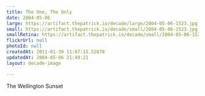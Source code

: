 ```yaml
---
title: The One, The Only
date: 2004-05-06
large: https://artifact.thepatrick.io/decade/large/2004-05-06-1523.jpg
small: https://artifact.thepatrick.io/decade/small/2004-05-06-1523.jpg
smallRetina: https://artifact.thepatrick.io/decade/small/2004-05-06-1523@2x.jpg
flickrUrl: null
photoId: null
createdAt: 2011-01-30 11:07:15.52878
updatedAt: 2004-05-06 21:49:21
layout: decade-image

---
```

The Wellington Sunset
